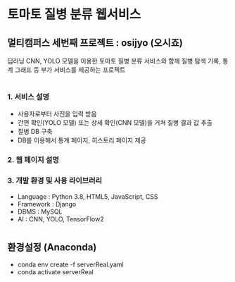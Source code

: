 # 토마토 질병 분류 웹서비스
## 멀티캠퍼스 세번째 프로젝트 : osijyo (오시죠)
딥러닝 CNN, YOLO 모델을 이용한 토마토 질병 분류 서비스와 함께 질병 탐색 기록, 통계 그래프 등 부가 서비스를 제공하는 프로젝트
# 
### 1. 서비스 설명
 -  사용자로부터 사진을 입력 받음
 -  간편 확인(YOLO 모델) 또는 상세 확인(CNN 모델)을 거쳐 질병 결과 값 추출
 -  질병 DB 구축
 -  DB를 이용해서 통계 페이지, 히스토리 페이지 제공  


### 2. 웹 페이지 설명
  

### 3. 개발 환경 및 사용 라이브러리
- Language : Python 3.8, HTML5, JavaScript, CSS
- Framework : Django
- DBMS : MySQL
- AI : CNN, YOLO, TensorFlow2



#
## 환경설정 (Anaconda)
- conda env create -f serverReal.yaml
- conda activate serverReal
